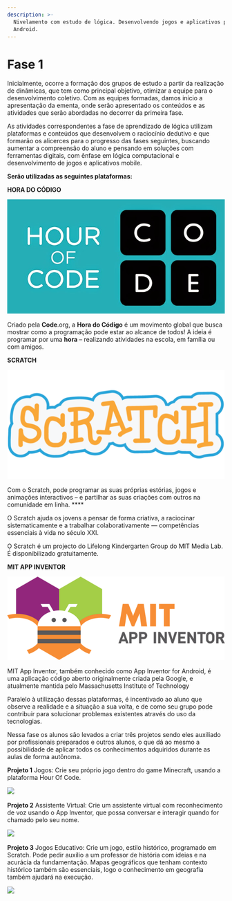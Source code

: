 ```yaml
---
description: >-
  Nivelamento com estudo de lógica. Desenvolvendo jogos e aplicativos para
  Android.
---
```


# Fase 1

Inicialmente, ocorre a formação dos grupos de estudo a partir da realização de dinâmicas, que tem como principal objetivo, otimizar a equipe para o desenvolvimento coletivo. Com as equipes formadas, damos início a apresentação da ementa, onde serão apresentado os conteúdos e as atividades que serão abordadas no decorrer da primeira fase. 

As atividades correspondentes a fase de aprendizado de lógica utilizam plataformas e conteúdos que desenvolvem o raciocínio dedutivo e que formarão os alicerces para o progresso das fases seguintes, buscando aumentar a compreensão do aluno e pensando em soluções com ferramentas digitais, com ênfase em lógica computacional e desenvolvimento de jogos e aplicativos mobile.  


**Serão utilizadas as seguintes plataformas:**

**HORA DO CÓDIGO**

![](../.gitbook/assets/image%20%2815%29.png)

Criado pela **Code**.org, a **Hora do Código** é um movimento global que busca mostrar como a programação pode estar ao alcance de todos! A ideia é programar por uma **hora** – realizando atividades na escola, em família ou com amigos.

**SCRATCH** 

![](../.gitbook/assets/image.png)

Com o Scratch, pode programar as suas próprias estórias, jogos e animações interactivos – e partilhar as suas criações com outros na comunidade em linha. ****

O Scratch ajuda os jovens a pensar de forma criativa, a raciocinar sistematicamente e a trabalhar colaborativamente — competências essenciais à vida no século XXI.

O Scratch é um projecto do Lifelong Kindergarten Group do MIT Media Lab. É disponibilizado gratuitamente.

**MIT APP INVENTOR**

![](../.gitbook/assets/image%20%2818%29.png)

MIT App Inventor, também conhecido como App Inventor for Android, é uma aplicação código aberto originalmente criada pela Google, e atualmente mantida pelo Massachusetts Institute of Technology

Paralelo à utilização dessas plataformas, é incentivado ao aluno que observe a realidade e a situação a sua volta, e de como seu grupo pode contribuir para solucionar problemas existentes através do uso da tecnologias.

Nessa fase os alunos são levados a criar três projetos sendo eles auxiliado por profissionais preparados e outros alunos, o que dá ao mesmo a possibilidade de aplicar todos os conhecimentos adquiridos durante as aulas de forma autônoma. 

**Projeto 1** Jogos: Crie seu próprio jogo dentro do game Minecraft, usando a plataforma Hour Of Code.

![](https://thumbs.gfycat.com/AdoredMasculineAkitainu-small.gif)

**Projeto 2** Assistente Virtual: Crie um assistente virtual com reconhecimento de voz usando o App Inventor, que possa conversar e interagir quando for chamado pelo seu nome. 

![](https://i.pinimg.com/originals/24/ff/55/24ff553a23d3ab9d7014a49aad32e112.gif)

**Projeto 3** Jogos Educativo: Crie um jogo, estilo histórico, programado em Scratch. Pode pedir auxílio a um professor de história com ideias e na acurácia da fundamentação. Mapas geográficos que tenham contexto histórico também são essenciais, logo o conhecimento em geografia também ajudará na execução.

![](https://holyokecodes.org/wp-content/uploads/2018/11/toss_the_ball.gif)



